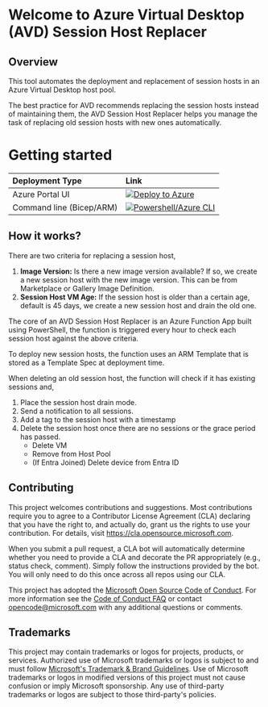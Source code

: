 # Welcome to Azure Virtual Desktop (AVD) Session Host Replacer

## Overview

This tool automates the deployment and replacement of session hosts in an Azure Virtual Desktop host pool.

The best practice for AVD recommends replacing the session hosts instead of maintaining them,
the AVD Session Host Replacer helps you manage the task of replacing old session hosts with new ones automatically.

# Getting started

| Deployment Type           | Link                                                                                                                                                                                                                                                                                                                                                                                                                       |
| :------------------------ | :------------------------------------------------------------------------------------------------------------------------------------------------------------------------------------------------------------------------------------------------------------------------------------------------------------------------------------------------------------------------------------------------------------------------- |
| Azure Portal UI           | [![Deploy to Azure](https://aka.ms/deploytoazurebutton)](https://portal.azure.com/#blade/Microsoft_Azure_CreateUIDef/CustomDeploymentBlade/uri/https%3A%2F%2Fgithub.com%2Fjoshbasquez%2FAVDSessionHostReplacer-army%2Fraw%2Fmain%2Fdeploy%2Farm%2FDeployAVDSessionHostReplacer.json/uiFormDefinitionUri/https%3A%2F%2Fraw.githubusercontent.com%2Fjoshbasquez%2FAVDSessionHostReplacer-army%2Fmain%2Fdeploy%2Fportal-ui%2Fportal-ui.json) |
| Command line (Bicep/ARM)  | [![Powershell/Azure CLI](./docs/icons/powershell.png)](./docs/CodeDeploy.md)

## How it works?

There are two criteria for replacing a session host,
1. **Image Version:** Is there a new image version available? If so, we create a new session host with the new image version. This can be from Marketplace or  Gallery Image Definition.
2. **Session Host VM Age:** If the session host is older than a certain age, default is 45 days, we create a new session host and drain the old one.

The core of an AVD Session Host Replacer is an Azure Function App built using PowerShell, the function is triggered every hour to check each session host against the above criteria.

To deploy new session hosts, the function uses an ARM Template that is stored as a Template Spec at deployment time.

When deleting an old session host, the function will check if it has existing sessions and,

1. Place the session host drain mode.
2. Send a notification to all sessions.
3. Add a tag to the session host with a timestamp
4. Delete the session host once there are no sessions or the grace period has passed.
    - Delete VM
    - Remove from Host Pool
    - (If Entra Joined) Delete device from Entra ID


## Contributing

This project welcomes contributions and suggestions.  Most contributions require you to agree to a
Contributor License Agreement (CLA) declaring that you have the right to, and actually do, grant us
the rights to use your contribution. For details, visit https://cla.opensource.microsoft.com.

When you submit a pull request, a CLA bot will automatically determine whether you need to provide
a CLA and decorate the PR appropriately (e.g., status check, comment). Simply follow the instructions
provided by the bot. You will only need to do this once across all repos using our CLA.

This project has adopted the [Microsoft Open Source Code of Conduct](https://opensource.microsoft.com/codeofconduct/).
For more information see the [Code of Conduct FAQ](https://opensource.microsoft.com/codeofconduct/faq/) or
contact [opencode@microsoft.com](mailto:opencode@microsoft.com) with any additional questions or comments.

## Trademarks

This project may contain trademarks or logos for projects, products, or services. Authorized use of Microsoft
trademarks or logos is subject to and must follow
[Microsoft's Trademark & Brand Guidelines](https://www.microsoft.com/en-us/legal/intellectualproperty/trademarks/usage/general).
Use of Microsoft trademarks or logos in modified versions of this project must not cause confusion or imply Microsoft sponsorship.
Any use of third-party trademarks or logos are subject to those third-party's policies.
